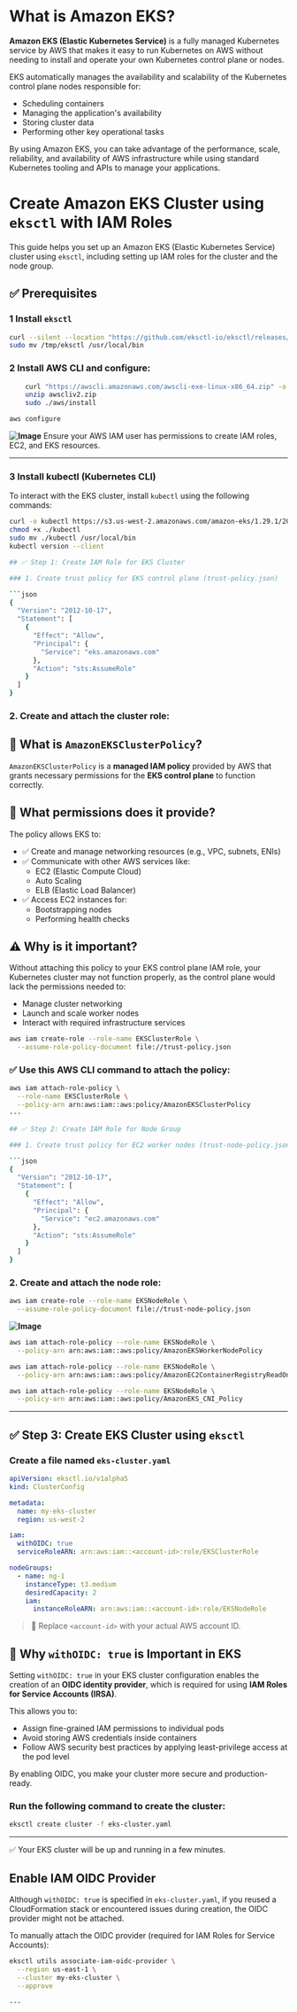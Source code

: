 
# What is Amazon EKS?

**Amazon EKS (Elastic Kubernetes Service)** is a fully managed Kubernetes service by AWS that makes it easy to run Kubernetes on AWS without needing to install and operate your own Kubernetes control plane or nodes.

EKS automatically manages the availability and scalability of the Kubernetes control plane nodes responsible for:

- Scheduling containers
- Managing the application's availability
- Storing cluster data
- Performing other key operational tasks

By using Amazon EKS, you can take advantage of the performance, scale, reliability, and availability of AWS infrastructure while using standard Kubernetes tooling and APIs to manage your applications.


# Create Amazon EKS Cluster using `eksctl` with IAM Roles

This guide helps you set up an Amazon EKS (Elastic Kubernetes Service) cluster using `eksctl`, including setting up IAM roles for the cluster and the node group.



## ✅ Prerequisites

### 1 Install `eksctl`
```bash
curl --silent --location "https://github.com/eksctl-io/eksctl/releases/latest/download/eksctl_$(uname -s)_amd64.tar.gz" | tar xz -C /tmp
sudo mv /tmp/eksctl /usr/local/bin
````

### 2 Install AWS CLI and configure:

```bash
    curl "https://awscli.amazonaws.com/awscli-exe-linux-x86_64.zip" -o "awscliv2.zip"
    unzip awscliv2.zip
    sudo ./aws/install
```

```bash
aws configure
```
**![Image](https://github.com/user-attachments/assets/de2fa9f5-2be9-410e-8c30-02f391b851c5)**
Ensure your AWS IAM user has permissions to create IAM roles, EC2, and EKS resources.

---
### 3 Install kubectl (Kubernetes CLI)

To interact with the EKS cluster, install `kubectl` using the following commands:

```bash
curl -o kubectl https://s3.us-west-2.amazonaws.com/amazon-eks/1.29.1/2024-04-12/bin/linux/amd64/kubectl
chmod +x ./kubectl
sudo mv ./kubectl /usr/local/bin
kubectl version --client

## ✅ Step 1: Create IAM Role for EKS Cluster

### 1. Create trust policy for EKS control plane (trust-policy.json)

```json
{
  "Version": "2012-10-17",
  "Statement": [
    {
      "Effect": "Allow",
      "Principal": {
        "Service": "eks.amazonaws.com"
      },
      "Action": "sts:AssumeRole"
    }
  ]
}
```

### 2. Create and attach the cluster role:
## 📌 What is `AmazonEKSClusterPolicy`?

`AmazonEKSClusterPolicy` is a **managed IAM policy** provided by AWS that grants necessary permissions for the **EKS control plane** to function correctly.

## 🔐 What permissions does it provide?

The policy allows EKS to:

- ✅ Create and manage networking resources (e.g., VPC, subnets, ENIs)
- ✅ Communicate with other AWS services like:
  - EC2 (Elastic Compute Cloud)
  - Auto Scaling
  - ELB (Elastic Load Balancer)
- ✅ Access EC2 instances for:
  - Bootstrapping nodes
  - Performing health checks

## ⚠️ Why is it important?

Without attaching this policy to your EKS control plane IAM role, your Kubernetes cluster may not function properly, as the control plane would lack the permissions needed to:

- Manage cluster networking
- Launch and scale worker nodes
- Interact with required infrastructure services

```bash
aws iam create-role --role-name EKSClusterRole \
  --assume-role-policy-document file://trust-policy.json
```


### ✅ Use this AWS CLI command to attach the policy:

```bash
aws iam attach-role-policy \
  --role-name EKSClusterRole \
  --policy-arn arn:aws:iam::aws:policy/AmazonEKSClusterPolicy
---

## ✅ Step 2: Create IAM Role for Node Group

### 1. Create trust policy for EC2 worker nodes (trust-node-policy.json)

```json
{
  "Version": "2012-10-17",
  "Statement": [
    {
      "Effect": "Allow",
      "Principal": {
        "Service": "ec2.amazonaws.com"
      },
      "Action": "sts:AssumeRole"
    }
  ]
}
```

### 2. Create and attach the node role:

```bash
aws iam create-role --role-name EKSNodeRole \
  --assume-role-policy-document file://trust-node-policy.json
```
**![Image](https://github.com/user-attachments/assets/ba0d3d7e-d539-4748-a7d1-5928a88bc323)**
```bash
aws iam attach-role-policy --role-name EKSNodeRole \
  --policy-arn arn:aws:iam::aws:policy/AmazonEKSWorkerNodePolicy

aws iam attach-role-policy --role-name EKSNodeRole \
  --policy-arn arn:aws:iam::aws:policy/AmazonEC2ContainerRegistryReadOnly

aws iam attach-role-policy --role-name EKSNodeRole \
  --policy-arn arn:aws:iam::aws:policy/AmazonEKS_CNI_Policy
```

---

## ✅ Step 3: Create EKS Cluster using `eksctl`

### Create a file named `eks-cluster.yaml`

```yaml
apiVersion: eksctl.io/v1alpha5
kind: ClusterConfig

metadata:
  name: my-eks-cluster
  region: us-west-2

iam:
  withOIDC: true
  serviceRoleARN: arn:aws:iam::<account-id>:role/EKSClusterRole

nodeGroups:
  - name: ng-1
    instanceType: t3.medium
    desiredCapacity: 2
    iam:
      instanceRoleARN: arn:aws:iam::<account-id>:role/EKSNodeRole
```

> 🔁 Replace `<account-id>` with your actual AWS account ID.
## 🔐 Why `withOIDC: true` is Important in EKS

Setting `withOIDC: true` in your EKS cluster configuration enables the creation of an **OIDC identity provider**, which is required for using **IAM Roles for Service Accounts (IRSA)**.

This allows you to:

- Assign fine-grained IAM permissions to individual pods
- Avoid storing AWS credentials inside containers
- Follow AWS security best practices by applying least-privilege access at the pod level

By enabling OIDC, you make your cluster more secure and production-ready.


### Run the following command to create the cluster:

```bash
eksctl create cluster -f eks-cluster.yaml
```

---

✅ Your EKS cluster will be up and running in a few minutes.
## Enable IAM OIDC Provider

Although `withOIDC: true` is specified in `eks-cluster.yaml`, if you reused a CloudFormation stack or encountered issues during creation, the OIDC provider might not be attached.

To manually attach the OIDC provider (required for IAM Roles for Service Accounts):

```bash
eksctl utils associate-iam-oidc-provider \
  --region us-east-1 \
  --cluster my-eks-cluster \
  --approve

---
